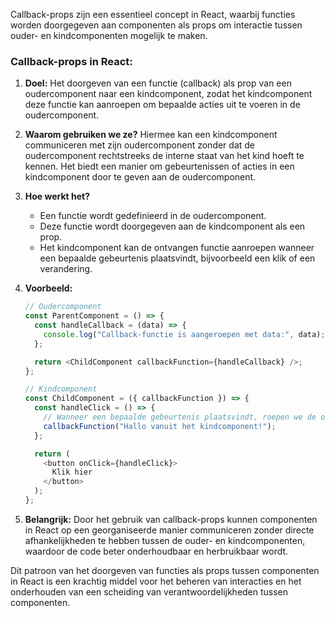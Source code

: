 Callback-props zijn een essentieel concept in React, waarbij functies worden doorgegeven aan componenten als props om interactie tussen ouder- en kindcomponenten mogelijk te maken.

### Callback-props in React:

1. **Doel:** Het doorgeven van een functie (callback) als prop van een oudercomponent naar een kindcomponent, zodat het kindcomponent deze functie kan aanroepen om bepaalde acties uit te voeren in de oudercomponent.

2. **Waarom gebruiken we ze?** Hiermee kan een kindcomponent communiceren met zijn oudercomponent zonder dat de oudercomponent rechtstreeks de interne staat van het kind hoeft te kennen. Het biedt een manier om gebeurtenissen of acties in een kindcomponent door te geven aan de oudercomponent.

3. **Hoe werkt het?**
   - Een functie wordt gedefinieerd in de oudercomponent.
   - Deze functie wordt doorgegeven aan de kindcomponent als een prop.
   - Het kindcomponent kan de ontvangen functie aanroepen wanneer een bepaalde gebeurtenis plaatsvindt, bijvoorbeeld een klik of een verandering.

4. **Voorbeeld:**
   ```javascript
   // Oudercomponent
   const ParentComponent = () => {
     const handleCallback = (data) => {
       console.log("Callback-functie is aangeroepen met data:", data);
     };

     return <ChildComponent callbackFunction={handleCallback} />;
   };

   // Kindcomponent
   const ChildComponent = ({ callbackFunction }) => {
     const handleClick = () => {
       // Wanneer een bepaalde gebeurtenis plaatsvindt, roepen we de ontvangen functie aan
       callbackFunction("Hallo vanuit het kindcomponent!");
     };

     return (
       <button onClick={handleClick}>
         Klik hier
       </button>
     );
   };
   ```

5. **Belangrijk:** Door het gebruik van callback-props kunnen componenten in React op een georganiseerde manier communiceren zonder directe afhankelijkheden te hebben tussen de ouder- en kindcomponenten, waardoor de code beter onderhoudbaar en herbruikbaar wordt.

Dit patroon van het doorgeven van functies als props tussen componenten in React is een krachtig middel voor het beheren van interacties en het onderhouden van een scheiding van verantwoordelijkheden tussen componenten.